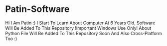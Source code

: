 # Patin-Software
<html>
Hi I Am Patin :) I Start To Learn About Computer At 6 Years Old, Software Will Be Added To This Repository !Important Windows Use Only!
About Python File Will Be Added To This Repository Soon And Also Cross-Platform Too :)
